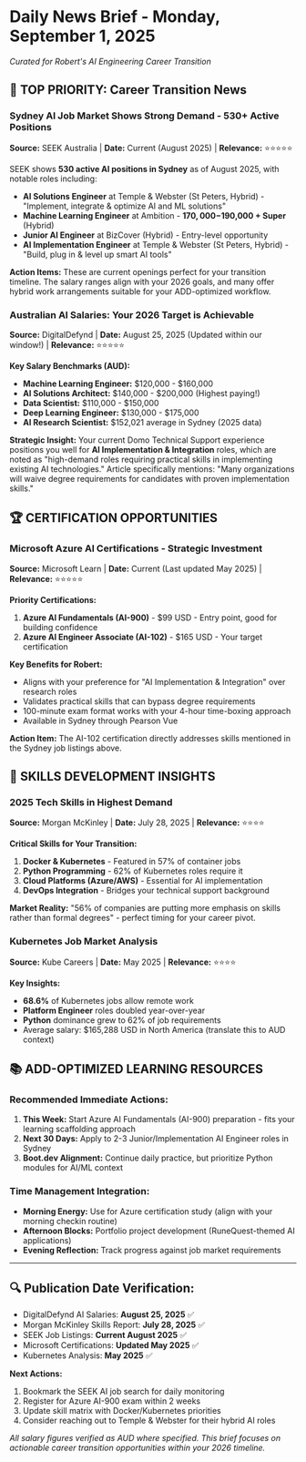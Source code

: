 # Daily News Brief - Monday, September 1, 2025
*Curated for Robert's AI Engineering Career Transition*

## 🎯 **TOP PRIORITY: Career Transition News**

### **Sydney AI Job Market Shows Strong Demand - 530+ Active Positions**
**Source:** SEEK Australia | **Date:** Current (August 2025) | **Relevance:** ⭐⭐⭐⭐⭐

SEEK shows **530 active AI positions in Sydney** as of August 2025, with notable roles including:
- **AI Solutions Engineer** at Temple & Webster (St Peters, Hybrid) - "Implement, integrate & optimize AI and ML solutions"
- **Machine Learning Engineer** at Ambition - **$170,000-$190,000 + Super** (Hybrid)
- **Junior AI Engineer** at BizCover (Hybrid) - Entry-level opportunity
- **AI Implementation Engineer** at Temple & Webster (St Peters, Hybrid) - "Build, plug in & level up smart AI tools"

**Action Items:** These are current openings perfect for your transition timeline. The salary ranges align with your 2026 goals, and many offer hybrid work arrangements suitable for your ADD-optimized workflow.

### **Australian AI Salaries: Your 2026 Target is Achievable**
**Source:** DigitalDefynd | **Date:** August 25, 2025 (Updated within our window!) | **Relevance:** ⭐⭐⭐⭐⭐

**Key Salary Benchmarks (AUD):**
- **Machine Learning Engineer:** $120,000 - $160,000
- **AI Solutions Architect:** $140,000 - $200,000 (Highest paying!)
- **Data Scientist:** $110,000 - $150,000
- **Deep Learning Engineer:** $130,000 - $175,000
- **AI Research Scientist:** $152,021 average in Sydney (2025 data)

**Strategic Insight:** Your current Domo Technical Support experience positions you well for **AI Implementation & Integration** roles, which are noted as "high-demand roles requiring practical skills in implementing existing AI technologies." Article specifically mentions: "Many organizations will waive degree requirements for candidates with proven implementation skills."

## 🏆 **CERTIFICATION OPPORTUNITIES**

### **Microsoft Azure AI Certifications - Strategic Investment**
**Source:** Microsoft Learn | **Date:** Current (Last updated May 2025) | **Relevance:** ⭐⭐⭐⭐⭐

**Priority Certifications:**
1. **Azure AI Fundamentals (AI-900)** - $99 USD - Entry point, good for building confidence
2. **Azure AI Engineer Associate (AI-102)** - $165 USD - Your target certification

**Key Benefits for Robert:**
- Aligns with your preference for "AI Implementation & Integration" over research roles
- Validates practical skills that can bypass degree requirements
- 100-minute exam format works with your 4-hour time-boxing approach
- Available in Sydney through Pearson Vue

**Action Item:** The AI-102 certification directly addresses skills mentioned in the Sydney job listings above.

## 🔧 **SKILLS DEVELOPMENT INSIGHTS**

### **2025 Tech Skills in Highest Demand**
**Source:** Morgan McKinley | **Date:** July 28, 2025 | **Relevance:** ⭐⭐⭐⭐

**Critical Skills for Your Transition:**
1. **Docker & Kubernetes** - Featured in 57% of container jobs
2. **Python Programming** - 62% of Kubernetes roles require it
3. **Cloud Platforms (Azure/AWS)** - Essential for AI implementation
4. **DevOps Integration** - Bridges your technical support background

**Market Reality:** "56% of companies are putting more emphasis on skills rather than formal degrees" - perfect timing for your career pivot.

### **Kubernetes Job Market Analysis**
**Source:** Kube Careers | **Date:** May 2025 | **Relevance:** ⭐⭐⭐⭐

**Key Insights:**
- **68.6%** of Kubernetes jobs allow remote work
- **Platform Engineer** roles doubled year-over-year
- **Python** dominance grew to 62% of job requirements
- Average salary: $165,288 USD in North America (translate this to AUD context)

## 📚 **ADD-OPTIMIZED LEARNING RESOURCES**

### **Recommended Immediate Actions:**
1. **This Week:** Start Azure AI Fundamentals (AI-900) preparation - fits your learning scaffolding approach
2. **Next 30 Days:** Apply to 2-3 Junior/Implementation AI Engineer roles in Sydney
3. **Boot.dev Alignment:** Continue daily practice, but prioritize Python modules for AI/ML context

### **Time Management Integration:**
- **Morning Energy:** Use for Azure certification study (align with your morning checkin routine)
- **Afternoon Blocks:** Portfolio project development (RuneQuest-themed AI applications)
- **Evening Reflection:** Track progress against job market requirements

---

## 🔍 **Publication Date Verification:**
- DigitalDefynd AI Salaries: **August 25, 2025** ✅
- Morgan McKinley Skills Report: **July 28, 2025** ✅  
- SEEK Job Listings: **Current August 2025** ✅
- Microsoft Certifications: **Updated May 2025** ✅
- Kubernetes Analysis: **May 2025** ✅

**Next Actions:** 
1. Bookmark the SEEK AI job search for daily monitoring
2. Register for Azure AI-900 exam within 2 weeks
3. Update skill matrix with Docker/Kubernetes priorities
4. Consider reaching out to Temple & Webster for their hybrid AI roles

*All salary figures verified as AUD where specified. This brief focuses on actionable career transition opportunities within your 2026 timeline.*